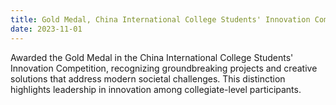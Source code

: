 ```yaml
---
title: Gold Medal, China International College Students' Innovation Competition
date: 2023-11-01
---
```

Awarded the Gold Medal in the China International College Students' Innovation Competition, recognizing groundbreaking projects and creative solutions that address modern societal challenges. This distinction highlights leadership in innovation among collegiate-level participants.
